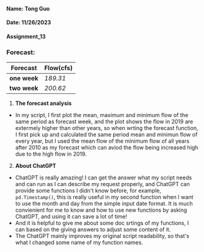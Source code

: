 #### Name: Tong Guo
#### Date: 11/26/2023
#### Assignment_13



### Forecast:
| Forecast | Flow(cfs) |
| ----------- | ----------- |
| **one week** | *189.31* |
| **two week** | *200.62* |

1. **The forecast analysis**

- In my script, I first plot the mean, maximum and minimum flow of the same period as forecast week, and the plot shows the flow in 2019 are extermely higher than other years, so when wrting the forecast function, I first pick up and calculated the same period mean and minimun flow of every year, but I used the mean flow of the minimum flow of all years after 2010 as my forecast which can aviod the flow being increased high due to the high flow in 2019. 

2. **About ChatGPT**
- ChatGPT is really amazing! I can get the answer what my script needs and can run as I can describe my request properly, and ChatGPT can provide some functions I didn't know before, for example, `pd.Timestamp()`, this is really useful in my second function when I want to use the month and day from the simple input date format. It is much convienient for me to know and how to use new functions by asking ChatGPT, and using it can save a lot of time!
- And it is helpful to give me about some doc srtings of my functions, I can based on the giving answers to adjust some content of it.
- The ChatGPT mainly improves my original script readability, so that's what I changed some name of my function names.
